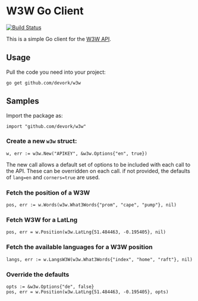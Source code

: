 # W3W Go Client

[![Build Status](https://travis-ci.org/devork/w3w.png?branch=master)](https://travis-ci.org/devork/w3w)

This is a simple Go client for the [W3W API](http://developer.what3words.com/api).

## Usage

Pull the code you need into your project:

`go get github.com/devork/w3w`

## Samples

Import the package as:

```
import "github.com/devork/w3w"
```

### Create a new `w3w` struct:

```
w, err := w3w.New("APIKEY", &w3w.Options{"en", true})
```
The new call allows a default set of options to be included with each call to the API. These can be
overridden on each call. if not provided, the defaults of `lang=en` and `corners=true` are used.

### Fetch the position of a W3W

```
pos, err := w.Words(w3w.What3Words{"prom", "cape", "pump"}, nil)
```

### Fetch W3W for a LatLng

```
pos, err = w.Position(w3w.LatLng{51.484463, -0.195405}, nil)
```

### Fetch the available languages for a W3W position

```
langs, err := w.LangsW3W(w3w.What3Words{"index", "home", "raft"}, nil)
```

### Override the defaults

```
opts := &w3w.Options{"de", false}
pos, err = w.Position(w3w.LatLng{51.484463, -0.195405}, opts)
```
